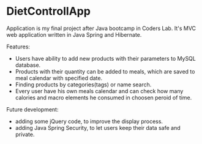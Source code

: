 # DietControllApp
Application is my final project after Java bootcamp in Coders Lab.
It's MVC web application written in Java Spring and Hibernate.

Features:
- Users have ability to add new products with their parameters to MySQL database.
- Products with their quantity can be added to meals, which are saved to meal calendar with specified date.
- Finding products by categories(tags) or name search.
- Every user have his own meals calendar and can check how many calories and macro elements he consumed in choosen peroid of time.

Future development:
- adding some jQuery code, to improve the display process.
- adding Java Spring Security, to let users keep their data safe and private.
